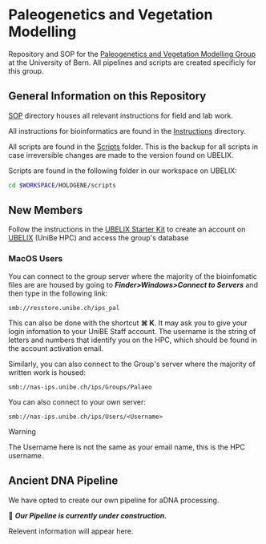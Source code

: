 # Paleogenetics and Vegetation Modelling

Repository and SOP for the [Paleogenetics and Vegetation Modelling Group](https://www.ips.unibe.ch/research/palgen/index_eng.html) at the University of Bern. All pipelines and scripts are created specificly for this group.


## General Information on this Repository

[SOP](SOP) directory houses all relevant instructions for field and lab work.

All instructions for bioinformatics are found in the [Instructions](Instructions) directory.

All scripts are found in the [Scripts](Scripts) folder. This is the backup for all scripts in case irreversible changes are made to the version found on UBELIX.

Scripts are found in the following folder in our workspace on UBELIX:

```bash
cd $WORKSPACE/HOLOGENE/scripts
```

## New Members
Follow the instructions in the [UBELIX Starter Kit](Instructions/UBELIX_Starter_Kit.md) to create an account on [UBELIX](https://hpc-unibe-ch.github.io/) (UniBe HPC) and access the group's database

### MacOS Users

You can connect to the group server where the majority of the bioinfomatic files are are housed by going to *__Finder>Windows>Connect to Servers__* and then type in the following link:

```
smb://resstore.unibe.ch/ips_pal
```

This can also be done with the shortcut __⌘ K__. It may ask you to give your login infomation to your UniBE Staff account. The username is the string of letters and numbers that identify you on the HPC, which should be found in the account activation email. 

Similarly, you can also connect to the Group's server where the majority of written work is housed:

```
smb://nas-ips.unibe.ch/ips/Groups/Palaeo 
```

You can also connect to your own server:

```
smb://nas-ips.unibe.ch/ips/Users/<Username>
```

>[!warning]
>The Username here is not the same as your email name, this is the HPC username.


## Ancient DNA Pipeline
We have opted to create our own pipeline for aDNA processing.

🚧 *__Our Pipeline is currently under construction.__*

Relevent information will appear here.
